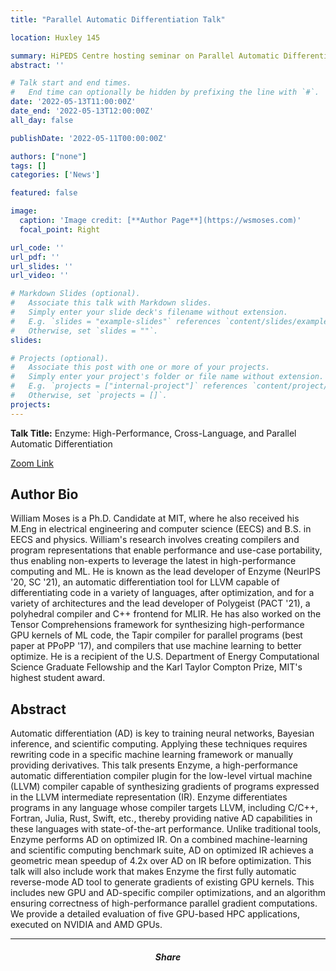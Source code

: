 ```yaml
---
title: "Parallel Automatic Differentiation Talk"

location: Huxley 145

summary: HiPEDS Centre hosting seminar on Parallel Automatic Differentiation by William Moses.
abstract: ''

# Talk start and end times.
#   End time can optionally be hidden by prefixing the line with `#`.
date: '2022-05-13T11:00:00Z'
date_end: '2022-05-13T12:00:00Z'
all_day: false

publishDate: '2022-05-11T00:00:00Z'

authors: ["none"]
tags: []
categories: ['News']

featured: false

image:
  caption: 'Image credit: [**Author Page**](https://wsmoses.com)'
  focal_point: Right

url_code: ''
url_pdf: ''
url_slides: ''
url_video: ''

# Markdown Slides (optional).
#   Associate this talk with Markdown slides.
#   Simply enter your slide deck's filename without extension.
#   E.g. `slides = "example-slides"` references `content/slides/example-slides.md`.
#   Otherwise, set `slides = ""`.
slides:

# Projects (optional).
#   Associate this post with one or more of your projects.
#   Simply enter your project's folder or file name without extension.
#   E.g. `projects = ["internal-project"]` references `content/project/deep-learning/index.md`.
#   Otherwise, set `projects = []`.
projects:
---
```

**Talk Title:** Enzyme: High-Performance, Cross-Language, and Parallel Automatic Differentiation

[Zoom Link](https://imperial-ac-uk.zoom.us/j/97378427420?pwd=VENub3h5eVJscXVTbDk5cG9sVGFMdz09)

## Author Bio


William Moses is a Ph.D. Candidate at MIT, where he also received his M.Eng in electrical engineering and computer science (EECS) and B.S. in EECS and physics. William's research involves creating compilers and program representations that enable performance and use-case portability, thus enabling non-experts to leverage the latest in high-performance computing and ML. He is known as the lead developer of Enzyme (NeurIPS '20, SC '21), an automatic differentiation tool for LLVM capable of differentiating code in a variety of languages, after optimization, and for a variety of architectures and the lead developer of Polygeist (PACT '21), a polyhedral compiler and C++ frontend for MLIR. He has also worked on the Tensor Comprehensions framework for synthesizing high-performance GPU kernels of ML code, the Tapir compiler for parallel programs (best paper at PPoPP '17), and compilers that use machine learning to better optimize. He is a recipient of the U.S. Department of Energy Computational Science Graduate Fellowship and the Karl Taylor Compton Prize, MIT's highest student award.


## Abstract
Automatic differentiation (AD) is key to training neural networks, Bayesian inference, and scientific computing. Applying these techniques requires rewriting code in a specific machine learning framework or manually providing derivatives. This talk presents Enzyme, a high-performance automatic differentiation compiler plugin for the low-level virtual machine (LLVM) compiler capable of synthesizing gradients of programs expressed in the LLVM intermediate representation (IR). Enzyme differentiates programs in any language whose compiler targets LLVM, including C/C++, Fortran, Julia, Rust, Swift, etc., thereby providing native AD capabilities in these languages with state-of-the-art performance. Unlike traditional tools, Enzyme performs AD on optimized IR. On a combined machine-learning and scientific computing benchmark suite, AD on optimized IR achieves a geometric mean speedup of 4.2x over AD on IR before optimization. This talk will also include work that makes Enzyme the first fully automatic reverse-mode AD tool to generate gradients of existing GPU kernels. This includes new GPU and AD-specific compiler optimizations, and an algorithm ensuring correctness of high-performance parallel gradient computations. We provide a detailed evaluation of five GPU-based HPC applications, executed on NVIDIA and AMD GPUs.

---

<h5 style="text-align: center;">Share</h5>
